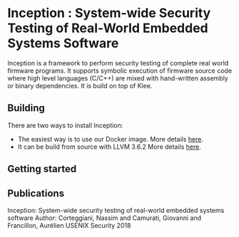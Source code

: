 # Inception : System-wide Security Testing of Real-World Embedded Systems Software

Inception is a framework to perform security testing of complete real world firmware programs.
It supports symbolic execution  of firmware source code where high level languages (C/C++) are mixed with hand-written assembly or binary dependencies. It is build on top of Klee.

## Building

There are two ways to install Inception:

* The easiest way is to use our Docker image. 
More details [here](https://github.com/Inception-framework/docker).
* It can be build from source with LLVM 3.6.2
More details [here](https://github.com/Inception-framework/inception).

## Getting started 


## Publications
Inception: System-wide security testing of real-world embedded systems software
Author: Corteggiani, Nassim and  Camurati, Giovanni and Francillon, Aurélien
USENIX Security 2018
